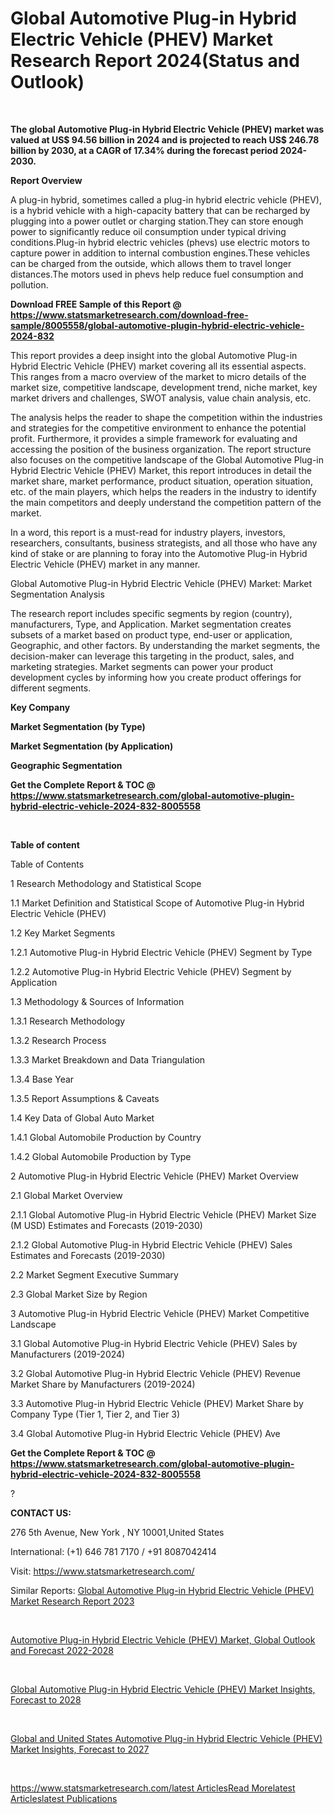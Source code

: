 <h1>Global Automotive Plug-in Hybrid Electric Vehicle (PHEV) Market Research Report 2024(Status and Outlook)</h1><br/><p><strong>The global Automotive Plug-in Hybrid Electric Vehicle (PHEV) market was valued at US$ 94.56 billion in 2024 and is projected to reach US$ 246.78 billion by 2030, at a <strong>CAGR</strong> of 17.34% during the forecast period 2024-2030.</strong></p>
 
 
 
 <p><strong>Report Overview</strong></p>
 
 
 
 <p>A plug-in hybrid, sometimes called a plug-in hybrid electric vehicle (PHEV), is a hybrid vehicle with a high-capacity battery that can be recharged by plugging into a power outlet or charging station.They can store enough power to significantly reduce oil consumption under typical driving conditions.Plug-in hybrid electric vehicles (phevs) use electric motors to capture power in addition to internal combustion engines.These vehicles can be charged from the outside, which allows them to travel longer distances.The motors used in phevs help reduce fuel consumption and pollution.</p>
 
 
 
 <p><strong>Download FREE Sample of this Report @ <a href="https://www.statsmarketresearch.com/download-free-sample/8005558/global-automotive-plugin-hybrid-electric-vehicle-2024-832">https://www.statsmarketresearch.com/download-free-sample/8005558/global-automotive-plugin-hybrid-electric-vehicle-2024-832</a></strong></p>
 
 
 
 <p>This report provides a deep insight into the global Automotive Plug-in Hybrid Electric Vehicle (PHEV) market covering all its essential aspects. This ranges from a macro overview of the market to micro details of the market size, competitive landscape, development trend, niche market, key market drivers and challenges, SWOT analysis, value chain analysis, etc.</p>
 
 
 
 <p>The analysis helps the reader to shape the competition within the industries and strategies for the competitive environment to enhance the potential profit. Furthermore, it provides a simple framework for evaluating and accessing the position of the business organization. The report structure also focuses on the competitive landscape of the Global Automotive Plug-in Hybrid Electric Vehicle (PHEV) Market, this report introduces in detail the market share, market performance, product situation, operation situation, etc. of the main players, which helps the readers in the industry to identify the main competitors and deeply understand the competition pattern of the market.</p>
 
 
 
 <p>In a word, this report is a must-read for industry players, investors, researchers, consultants, business strategists, and all those who have any kind of stake or are planning to foray into the Automotive Plug-in Hybrid Electric Vehicle (PHEV) market in any manner.</p>
 
 
 
 <p>Global Automotive Plug-in Hybrid Electric Vehicle (PHEV) Market: Market Segmentation Analysis</p>
 
 
 
 <p>The research report includes specific segments by region (country), manufacturers, Type, and Application. Market segmentation creates subsets of a market based on product type, end-user or application, Geographic, and other factors. By understanding the market segments, the decision-maker can leverage this targeting in the product, sales, and marketing strategies. Market segments can power your product development cycles by informing how you create product offerings for different segments.</p>
 
 
 
 <p><strong>Key Company</strong></p>
 
 
 
 <p><strong>Market Segmentation (by Type)</strong></p>
 
 
 
 <p><strong>Market Segmentation (<strong>by Application</strong>)</strong></p>
 
 
 
 <p><strong>Geographic Segmentation</strong></p>
 
 
 
 <div><b>Get the Complete Report & TOC @ <a href="https://www.statsmarketresearch.com/global-automotive-plugin-hybrid-electric-vehicle-2024-832-8005558">https://www.statsmarketresearch.com/global-automotive-plugin-hybrid-electric-vehicle-2024-832-8005558</a></b></div>
 
 
 
 <p><br />
 
 <b>Table of content</b></p>
 
 
 
 <p>Table of Contents<br />
 
 1 Research Methodology and Statistical Scope<br />
 
 1.1 Market Definition and Statistical Scope of Automotive Plug-in Hybrid Electric Vehicle (PHEV)<br />
 
 1.2 Key Market Segments<br />
 
 1.2.1 Automotive Plug-in Hybrid Electric Vehicle (PHEV) Segment by Type<br />
 
 1.2.2 Automotive Plug-in Hybrid Electric Vehicle (PHEV) Segment by Application<br />
 
 1.3 Methodology & Sources of Information<br />
 
 1.3.1 Research Methodology<br />
 
 1.3.2 Research Process<br />
 
 1.3.3 Market Breakdown and Data Triangulation<br />
 
 1.3.4 Base Year<br />
 
 1.3.5 Report Assumptions & Caveats<br />
 
 1.4 Key Data of Global Auto Market<br />
 
 1.4.1 Global Automobile Production by Country<br />
 
 1.4.2 Global Automobile Production by Type<br />
 
 2 Automotive Plug-in Hybrid Electric Vehicle (PHEV) Market Overview<br />
 
 2.1 Global Market Overview<br />
 
 2.1.1 Global Automotive Plug-in Hybrid Electric Vehicle (PHEV) Market Size (M USD) Estimates and Forecasts (2019-2030)<br />
 
 2.1.2 Global Automotive Plug-in Hybrid Electric Vehicle (PHEV) Sales Estimates and Forecasts (2019-2030)<br />
 
 2.2 Market Segment Executive Summary<br />
 
 2.3 Global Market Size by Region<br />
 
 3 Automotive Plug-in Hybrid Electric Vehicle (PHEV) Market Competitive Landscape<br />
 
 3.1 Global Automotive Plug-in Hybrid Electric Vehicle (PHEV) Sales by Manufacturers (2019-2024)<br />
 
 3.2 Global Automotive Plug-in Hybrid Electric Vehicle (PHEV) Revenue Market Share by Manufacturers (2019-2024)<br />
 
 3.3 Automotive Plug-in Hybrid Electric Vehicle (PHEV) Market Share by Company Type (Tier 1, Tier 2, and Tier 3)<br />
 
 3.4 Global Automotive Plug-in Hybrid Electric Vehicle (PHEV) Ave</p>
 
 
 
 <div><b>Get the Complete Report & TOC @ <a href="https://www.statsmarketresearch.com/global-automotive-plugin-hybrid-electric-vehicle-2024-832-8005558">https://www.statsmarketresearch.com/global-automotive-plugin-hybrid-electric-vehicle-2024-832-8005558</a></b></div>
 
 
 
 <p>? </p>
 
 
 
 <p><b>CONTACT US:</b><br />
 
 276 5th Avenue, New York , NY 10001,United States<br />
 
 International: (+1) 646 781 7170 / +91 8087042414<br />
 
 Visit: <a href="https://www.statsmarketresearch.com/">https://www.statsmarketresearch.com/</a><br />
 
 Similar Reports: <a href="https://www.statsmarketresearch.com/global-automotive-plugin-hybrid-electric-vehicle-2024-832-8005558">Global Automotive Plug-in Hybrid Electric Vehicle (PHEV) Market Research Report 2023</a><br />
 
 <br />
 
 <a href="https://www.statsmarketresearch.com/global-automotive-plugin-hybrid-electric-vehicle-2024-832-8005558">Automotive Plug-in Hybrid Electric Vehicle (PHEV) Market, Global Outlook and Forecast 2022-2028</a><br />
 
 <br />
 
 <a href="https://www.statsmarketresearch.com/global-automotive-plugin-hybrid-electric-vehicle-2024-832-8005558">Global Automotive Plug-in Hybrid Electric Vehicle (PHEV) Market Insights, Forecast to 2028</a><br />
 
 <br />
 
 <a href="https://www.statsmarketresearch.com/global-automotive-plugin-hybrid-electric-vehicle-2024-832-8005558">Global and United States Automotive Plug-in Hybrid Electric Vehicle (PHEV) Market Insights, Forecast to 2027</a><br />
 
 <br />
 
 <a href="https://gyeongbokgung.com">https://www.statsmarketresearch.com/</a><a href="https://hallyeomaritime.com">latest Articles</a><a href="https://jingwansa.com">Read More</a><a href="https://nguoiviet.jp/">latest Articles</a><a href="https://www.intelmarketresearch.com/">latest Publications</a></p>